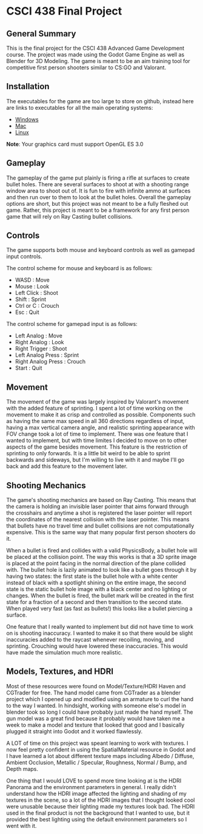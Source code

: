 # CSCI 438 Final Project

## General Summary

This is the final project for the CSCI 438 Advanced Game Development course. The project was made using the Godot Game Engine as well as Blender for 3D Modeling. The game is meant to be an aim training tool for competitive first person shooters similar to CS:GO and Valorant.

## Installation

The executables for the game are too large to store on github, instead here are links to executables for all the main operating systems:

- [Windows](https://drive.google.com/file/d/1SYeZhQCkGy4KUKJX6YrzTJkvQnI52XIt/view?usp=sharing)
- [Mac](https://drive.google.com/file/d/1oRpSWF2LL81OuqsdiAe5xmGdPDlTcLbE/view?usp=sharing)
- [Linux](https://drive.google.com/file/d/18g1IR6ughanVchPzaxSqAjhDBSaRr5ih/view?usp=sharing)

**Note**: Your graphics card must support OpenGL ES 3.0

## Gameplay

The gameplay of the game put plainly is firing a rifle at surfaces to create bullet holes. There are several surfaces to shoot at with a shooting range window area to shoot out of. It is fun to fire with infinite ammo at surfaces and then run over to them to look at the bullet holes. Overall the gameplay options are short, but this project was not meant to be a fully fleshed out game. Rather, this project is meant to be a framework for any first person game that will rely on Ray Casting bullet collisions. 

## Controls

The game supports both mouse and keyboard controls as well as gamepad input controls. 

The control scheme for mouse and keyboard is as follows:

- WASD : Move
- Mouse : Look
- Left Click : Shoot
- Shift : Sprint
- Ctrl or C : Crouch
- Esc : Quit

The control scheme for gamepad input is as follows:

- Left Analog : Move
- Right Analog : Look
- Right Trigger : Shoot
- Left Analog Press : Sprint
- Right Analog Press : Crouch
- Start : Quit

## Movement

The movement of the game was largely inspired by Valorant's movement with the added feature of sprinting. I spent a lot of time working on the movement to make it as crisp and controlled as possible. Components such as having the same max speed in all 360 directions regardless of input, having a max vertical camera angle, and realistic sprinting appearance with FOV change took a lot of time to implement. There was one feature that I wanted to implement, but with time limites I decided to move on to other aspects of the game besides movement. This feature is the restriction of sprinting to only forwards. It is a little bit weird to be able to sprint backwards and sideways, but I'm willing to live with it and maybe I'll go back and add this feature to the movement later.

## Shooting Mechanics

The game's shooting mechanics are based on Ray Casting. This means that the camera is holding an invisible laser pointer that aims forward through the crosshairs and anytime a shot is registered the laser pointer will report the coordinates of the nearest collision with the laser pointer. This means that bullets have no travel time and bullet collisions are not computationally expensive. This is the same way that many popular first person shooters do it.

When a bullet is fired and collides with a valid PhysicsBody, a bullet hole will be placed at the collision point. The way this works is that a 3D sprite image is placed at the point facing in the normal direction of the plane collided with. The bullet hole is lazily animated to look like a bullet goes through it by having two states: the first state is the bullet hole with a white center instead of black with a spotlight shining on the entire image, the second state is the static bullet hole image with a black center and no lighting or changes. When the bullet is fired, the bullet mark will be created in the first state for a fraction of a second and then transition to the second state. When played very fast (as fast as bullets!) this looks like a bullet piercing a surface.

One feature that I really wanted to implement but did not have time to work on is shooting inaccuracy. I wanted to make it so that there would be slight inaccuracies added to the raycast whenever recoiling, moving, and sprinting. Crouching would have lowered these inaccuracies. This would have made the simulation much more realistic.

## Models, Textures, and HDRI

Most of these resources were found on Model/Texture/HDRI Haven and CGTrader for free. The hand model came from CGTrader as a blender project which I opened up and modified using an armature to curl the hand to the way I wanted. In hindsight, working with someone else's model in blender took so long I could have probably just made the hand myself. The gun model was a great find because it probably would have taken me a week to make a model and texture that looked that good and I basically plugged it straight into Godot and it worked flawlessly.

A LOT of time on this project was speant learning to work with textures. I now feel pretty confident in using the SpatialMaterial resource in Godot and I have learned a lot about different texture maps including Albedo / Diffuse, Ambient Occlusion, Metallic / Specular, Roughness, Normal / Bump, and Depth maps. 

One thing that I would LOVE to spend more time looking at is the HDRI Panorama and the environment parameters in general. I really didn't understand how the HDRI image affected the lighting and shading of my textures in the scene, so a lot of the HDRI images that I thought looked cool were unusable because their lighting made my textures look bad. The HDRI used in the final product is not the background that I wanted to use, but it provided the best lighting using the default environment parameters so I went with it. 
